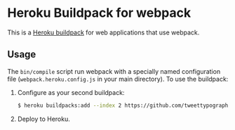 # Heroku Buildpack for webpack

This is a [Heroku buildpack](http://devcenter.heroku.com/articles/buildpacks) for web applications that use webpack.

## Usage

The `bin/compile` script run webpack with a specially named configuration file (`webpack.heroku.config.js` in your main directory). To use the buildpack:

1. Configure as your second buildpack:

   ```bash
   $ heroku buildpacks:add --index 2 https://github.com/tweettypography/heroku-buildpack-webpack
   ```

2. Deploy to Heroku.
